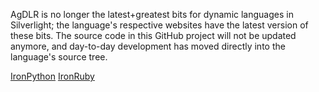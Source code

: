 AgDLR is no longer the latest+greatest bits for dynamic languages in Silverlight; the language's respective websites have the latest version of these bits. The source code in this GitHub project will not be updated anymore, and day-to-day development has moved directly into the language's source tree.

[IronPython](http://ironpython.codeplex.com)
[IronRuby](http://ironruby.net)
